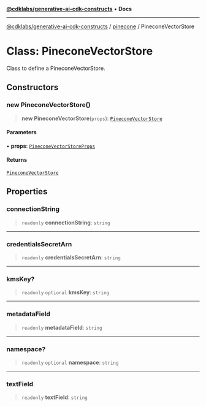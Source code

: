[**@cdklabs/generative-ai-cdk-constructs**](../../../README.md) • **Docs**

***

[@cdklabs/generative-ai-cdk-constructs](../../../README.md) / [pinecone](../README.md) / PineconeVectorStore

# Class: PineconeVectorStore

Class to define a PineconeVectorStore.

## Constructors

### new PineconeVectorStore()

> **new PineconeVectorStore**(`props`): [`PineconeVectorStore`](PineconeVectorStore.md)

#### Parameters

• **props**: [`PineconeVectorStoreProps`](../interfaces/PineconeVectorStoreProps.md)

#### Returns

[`PineconeVectorStore`](PineconeVectorStore.md)

## Properties

### connectionString

> `readonly` **connectionString**: `string`

***

### credentialsSecretArn

> `readonly` **credentialsSecretArn**: `string`

***

### kmsKey?

> `readonly` `optional` **kmsKey**: `string`

***

### metadataField

> `readonly` **metadataField**: `string`

***

### namespace?

> `readonly` `optional` **namespace**: `string`

***

### textField

> `readonly` **textField**: `string`
